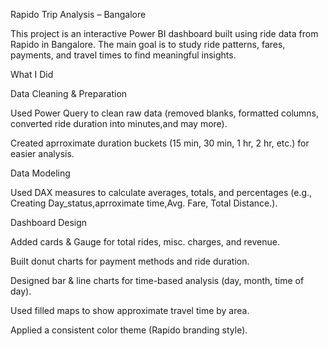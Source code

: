 Rapido Trip Analysis – Bangalore

This project is an interactive Power BI dashboard built using ride data from Rapido in Bangalore. The main goal is to study ride patterns, fares, payments, and travel times to find meaningful insights.

What I Did

Data Cleaning & Preparation

Used Power Query to clean raw data (removed blanks, formatted columns, converted ride duration into minutes,and may more).

Created aprroximate duration buckets (15 min, 30 min, 1 hr, 2 hr, etc.) for easier analysis.

Data Modeling

Used DAX measures to calculate averages, totals, and percentages (e.g., Creating Day_status,aprroximate time,Avg. Fare, Total Distance.).

Dashboard Design

Added cards & Gauge for total rides, misc. charges, and revenue.

Built donut charts for payment methods and ride duration.

Designed bar & line charts for time-based analysis (day, month, time of day).

Used filled maps to show approximate travel time by area.

Applied a consistent color theme (Rapido branding style).
